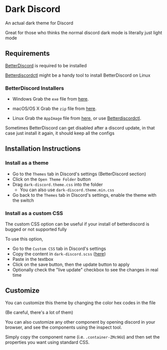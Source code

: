 # Dark Discord
An actual dark theme for Discord

Great for those who thinks the normal discord dark mode is literally just light mode

## Requirements

[BetterDiscord](https://github.com/BetterDiscord/BetterDiscord) is required to be installed

[Betterdiscordctl](https://github.com/bb010g/betterdiscordctl) might be a handy tool to install BetterDiscord on Linux

### BetterDiscord Installers

- Windows
Grab the `exe` file from [here](https://github.com/BetterDiscord/Installer/releases/latest/download/BetterDiscord-Windows.exe).

- macOS/OS X
Grab the `zip` file from [here](https://github.com/BetterDiscord/Installer/releases/latest/download/BetterDiscord-Mac.zip).

- Linux
Grab the `AppImage` file from [here](https://github.com/BetterDiscord/Installer/releases/latest/download/BetterDiscord-Linux.AppImage), or use [Betterdiscordctl](https://github.com/bb010g/betterdiscordctl).

Sometimes BetterDiscord can get disabled after a discord update, in that case just install it again, it should keep all the configs

## Installation Instructions

### Install as a theme

- Go to the `Themes` tab in Discord's settings (BetterDiscord section)
- Click on the `Open Theme Folder` button
- Drag `dark-discord.theme.css` into the folder
  - You can also use `dark-discord.theme.min.css`
- Go back to the `Themes` tab in Discord's settings, enable the theme with the switch

### Install as a custom CSS

The custom CSS option can be useful if your install of betterdiscord is bugged or not supported fully

To use this option,

- Go to the `Custom CSS` tab in Discord's settings
- Copy the content in `dark-discord.scss` ([here](https://raw.githubusercontent.com/Shuzhengz/dark-discord/main/dark-discord.scss))
- Paste in the textbox
- Click on the save button, then the update button to apply
- Optionally check the "live update" checkbox to see the changes in real time


## Customize

You can customize this theme by changing the color hex codes in the file

(Be careful, there's a lot of them)

You can also customize any other component by opening discord in your browser, and see the components using the inspect tool.

Simply copy the component name (i.e. `.container-ZMc96U`) and then set the properties you want using standard CSS.
